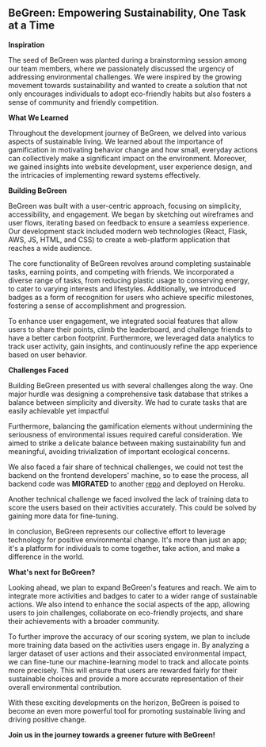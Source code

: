 ## BeGreen: Empowering Sustainability, One Task at a Time

**Inspiration**

The seed of BeGreen was planted during a brainstorming session among our team members, where we passionately discussed the urgency of addressing environmental challenges. We were inspired by the growing movement towards sustainability and wanted to create a solution that not only encourages individuals to adopt eco-friendly habits but also fosters a sense of community and friendly competition.

**What We Learned**

Throughout the development journey of BeGreen, we delved into various aspects of sustainable living. We learned about the importance of gamification in motivating behavior change and how small, everyday actions can collectively make a significant impact on the environment. Moreover, we gained insights into website development, user experience design, and the intricacies of implementing reward systems effectively.

**Building BeGreen**

BeGreen was built with a user-centric approach, focusing on simplicity, accessibility, and engagement. We began by sketching out wireframes and user flows, iterating based on feedback to ensure a seamless experience. Our development stack included modern web technologies (React, Flask, AWS, JS, HTML, and CSS) to create a web-platform application that reaches a wide audience.

The core functionality of BeGreen revolves around completing sustainable tasks, earning points, and competing with friends. We incorporated a diverse range of tasks, from reducing plastic usage to conserving energy, to cater to varying interests and lifestyles. Additionally, we introduced badges as a form of recognition for users who achieve specific milestones, fostering a sense of accomplishment and progression.

To enhance user engagement, we integrated social features that allow users to share their points, climb the leaderboard, and challenge friends to have a better carbon footprint. Furthermore, we leveraged data analytics to track user activity, gain insights, and continuously refine the app experience based on user behavior.

**Challenges Faced**

Building BeGreen presented us with several challenges along the way. One major hurdle was designing a comprehensive task database that strikes a balance between simplicity and diversity. We had to curate tasks that are easily achievable yet impactful

Furthermore, balancing the gamification elements without undermining the seriousness of environmental issues required careful consideration. We aimed to strike a delicate balance between making sustainability fun and meaningful, avoiding trivialization of important ecological concerns.

We also faced a fair share of technical challenges, we could not test the backend on the frontend developers' machine, so to ease the process, all backend code was **MIGRATED** to another [repo](https://github.com/KAUSSHIK/BeGreen-Backend) and deployed on Heroku.

Another technical challenge we faced involved the lack of training data to score the users based on their activities accurately. This could be solved by gaining more data for fine-tuning.

In conclusion, BeGreen represents our collective effort to leverage technology for positive environmental change. It's more than just an app; it's a platform for individuals to come together, take action, and make a difference in the world.

**What's next for BeGreen?**

Looking ahead, we plan to expand BeGreen's features and reach. We aim to integrate more activities and badges to cater to a wider range of sustainable actions. We also intend to enhance the social aspects of the app, allowing users to join challenges, collaborate on eco-friendly projects, and share their achievements with a broader community. 

To further improve the accuracy of our scoring system, we plan to include more training data based on the activities users engage in. By analyzing a larger dataset of user actions and their associated environmental impact, we can fine-tune our machine-learning model to track and allocate points more precisely. This will ensure that users are rewarded fairly for their sustainable choices and provide a more accurate representation of their overall environmental contribution.

With these exciting developments on the horizon, BeGreen is poised to become an even more powerful tool for promoting sustainable living and driving positive change.

**Join us in the journey towards a greener future with BeGreen!**
